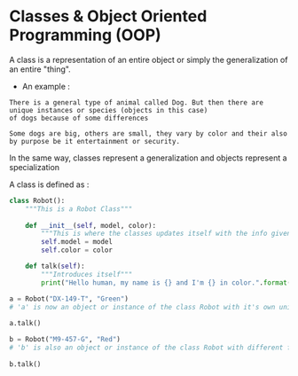 # Classes & Object Oriented Programming (OOP)

A class is a representation of an entire object or simply the generalization of an entire "thing".

* An example :

```text
There is a general type of animal called Dog. But then there are unique instances or species (objects in this case)
of dogs because of some differences

Some dogs are big, others are small, they vary by color and their also by purpose be it entertainment or security.
```

In the same way, classes represent a generalization and objects represent a specialization

A class is defined as :

```Python
class Robot():
    """This is a Robot Class"""
    
    def __init__(self, model, color):
        """This is where the classes updates itself with the info given"""
        self.model = model
        self.color = color

    def talk(self):
        """Introduces itself"""
        print("Hello human, my name is {} and I'm {} in color.".format(self.model, self.color))

a = Robot("DX-149-T", "Green")
# 'a' is now an object or instance of the class Robot with it's own unique feature like model and color
 
a.talk()

b = Robot("M9-457-G", "Red")
# 'b' is also an object or instance of the class Robot with different features from 'a'
 
b.talk()
```